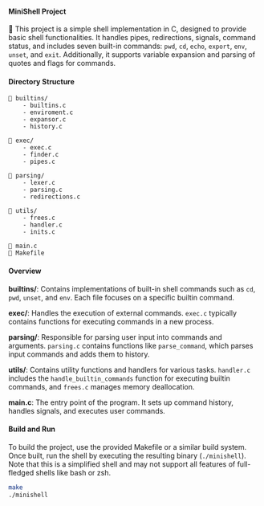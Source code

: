 #### MiniShell Project

🐚 This project is a simple shell implementation in C, designed to provide basic shell functionalities. It handles pipes, redirections, signals, command status, and includes seven built-in commands: `pwd`, `cd`, `echo`, `export`, `env`, `unset`, and `exit`. Additionally, it supports variable expansion and parsing of quotes and flags for commands.

#### Directory Structure

```
📁 builtins/
    - builtins.c
    - enviroment.c
    - expansor.c
    - history.c

📁 exec/
    - exec.c
    - finder.c
    - pipes.c

📁 parsing/
    - lexer.c
    - parsing.c
    - redirections.c

📁 utils/
    - frees.c
    - handler.c
    - inits.c

📄 main.c
📄 Makefile
```

#### Overview

**builtins/**: Contains implementations of built-in shell commands such as `cd`, `pwd`, `unset`, and `env`. Each file focuses on a specific builtin command.

**exec/**: Handles the execution of external commands. `exec.c` typically contains functions for executing commands in a new process.

**parsing/**: Responsible for parsing user input into commands and arguments. `parsing.c` contains functions like `parse_command`, which parses input commands and adds them to history.

**utils/**: Contains utility functions and handlers for various tasks. `handler.c` includes the `handle_builtin_commands` function for executing builtin commands, and `frees.c` manages memory deallocation.

**main.c**: The entry point of the program. It sets up command history, handles signals, and executes user commands.

#### Build and Run

To build the project, use the provided Makefile or a similar build system. Once built, run the shell by executing the resulting binary (`./minishell`). Note that this is a simplified shell and may not support all features of full-fledged shells like bash or zsh.

```bash
make
./minishell
```
